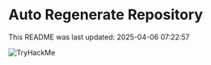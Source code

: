 # Auto Regenerate Repository

This README was last updated: 2025-04-06 07:22:57

 ![TryHackMe](https://tryhackme.com/badge/533634)